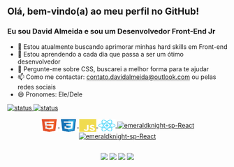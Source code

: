 ## Olá, bem-vindo(a) ao meu perfil no GitHub! 
### Eu sou David Almeida e sou um Desenvolvedor Front-End Jr

- 🔭 Estou atualmente buscando aprimorar minhas hard skills em Front-end
- 🌱 Estou aprendendo a cada dia que passa a ser um ótimo desenvolvedor
- 💬 Pergunte-me sobre CSS, buscarei a melhor forma para te ajudar
- 📫 Como me contactar: contato.davidalmeida@outlook.com ou pelas redes sociais
- 😄 Pronomes: Ele/Dele

<div align="center" style="display: flex;">
  <a href="https://github.com/emeraldknight-sp">
<!-- STATS -->
  <img alt="status" width="49%" height="180em" src="https://github-readme-stats.vercel.app/api?username=emeraldknight-sp&show_icons=true&theme=dark&include_all_commits=true&count_private=true"/>
<!-- LANGUAGES -->
  <img alt="status" width="49%" height="180em" src="https://github-readme-stats.vercel.app/api/top-langs/?username=emeraldknight-sp&layout=compact&langs_count=7&theme=dark"/>
</div>
  
<div style="display: inline_block" align="center"><br>
<!-- HTML -->
  <img align="center" alt="emeraldknight-sp-HTML" height="30" width="40" src="https://raw.githubusercontent.com/devicons/devicon/master/icons/html5/html5-original.svg">
<!-- CSS -->
  <img align="center" alt="emeraldknight-sp-CSS" height="30" width="40" 
src="https://raw.githubusercontent.com/devicons/devicon/master/icons/css3/css3-original.svg">  
<!-- JAVASCRIPT -->
  <img align="center" alt="emeraldknight-sp-Js" height="30" width="40" src="https://raw.githubusercontent.com/devicons/devicon/master/icons/javascript/javascript-plain.svg">
<!-- REACT -->
  <img align="center" alt="emeraldknight-sp-React" height="30" width="40" src="https://raw.githubusercontent.com/devicons/devicon/master/icons/react/react-original.svg"> 
  <img align="center" alt="emeraldknight-sp-React" height="30" width="40"
src="https://cdn.jsdelivr.net/gh/devicons/devicon/icons/nodejs/nodejs-original.svg" />
  <img align="center" alt="emeraldknight-sp-React" height="30" width="40"
src="https://cdn.jsdelivr.net/gh/devicons/devicon/icons/postgresql/postgresql-original.svg" />


  <link rel="stylesheet" href="https://cdn.jsdelivr.net/gh/devicons/devicon@v2.15.1/devicon.min.css">
</div>
  
  ##
 
<div align="center"> 
<!-- INSTAGRAM -->
  <a href="https://instagram.com/_emeraldknight" target="_blank"><img src="https://img.shields.io/badge/-Instagram-EA3135?style=for-the-badge&logo=instagram&logoColor=white" target="_blank"></a>
<!-- DISCORD -->
   <a href="https://discord.gg/RUx9WxZ" target="_blank"><img src="https://img.shields.io/badge/Discord-3DA560?style=for-the-badge&logo=discord&logoColor=white" target="_blank"></a> 
<!-- OUTLOOK -->
    <a href = "mailto:contato.davidalmeida@outlook.com"><img src="https://img.shields.io/badge/Outlook-5866EE?style=for-the-badge&logo=microsoft-outlook&logoColor=white" target="_blank"></a>
<!-- LINKEDIN  -->
    <a href="https://www.linkedin.com/in/https://www.linkedin.com/in/david-almeida-6069351ab/" target="_blank"><img src="https://img.shields.io/badge/-LinkedIn-2A71AC?style=for-the-badge&logo=linkedin&logoColor=white" target="_blank"></a>  
</div>
